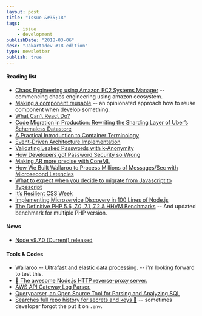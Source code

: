 ```yaml
---
layout: post
title: "Issue &#35;18"
tags:
    - issue
    - development
publishDate: "2018-03-06"
desc: "Jakartadev #18 edition"
type: newsletter
publish: true
---
```


#### Reading list
- [Chaos Engineering using Amazon EC2 Systems Manager](https://hackernoon.com/chaos-engineering-using-amazon-ec2-systems-manager-5278e0bc8482?utm_source=jakartadev) -- commencing chaos engineering using amazon ecosystem.
- [Making a component reusable](https://blog.yld.io/2018/02/19/reuse/?utm_source=jakartadev) -- an opinionated approach how to reuse component when develop something.
- [What Can’t React Do?](https://blog.algolia.com/what-cant-react-do/?utm_source=jakartadev)
- [Code Migration in Production: Rewriting the Sharding Layer of Uber’s Schemaless Datastore](https://eng.uber.com/schemaless-rewrite/?utm_source=jakartadev)
- [A Practical Introduction to Container Terminology](https://developers.redhat.com/blog/2018/02/22/container-terminology-practical-introduction/?utm_source=jakartadev)
- [Event-Driven Architecture Implementation](https://hackernoon.com/event-driven-architecture-implementation-140c51820845?utm_source=jakartadev)
- [Validating Leaked Passwords with k-Anonymity](https://blog.cloudflare.com/validating-leaked-passwords-with-k-anonymity/?utm_source=jakartadev)
- [How Developers got Password Security so Wrong](https://blog.cloudflare.com/how-developers-got-password-security-so-wrong/?utm_source=jakartadev)
- [Making AR more precise with CoreML](https://www.novoda.com/blog/arkit-coreml/?utm_source=jakartadev)
- [How We Built Wallaroo to Process Millions of Messages/Sec with Microsecond Latencies](https://blog.wallaroolabs.com/2018/02/how-we-built-wallaroo-to-process-millions-of-messages/sec-with-microsecond-latencies/?utm_source=jakartadevorg)
- [What to expect when you decide to migrate from Javascript to Typescript](https://advancedweb.hu/2018/02/27/21_first_impressions_typescript/?utm_source=jakartadev)
- [It’s Resilient CSS Week](https://hacks.mozilla.org/2018/02/its-resilient-css-week/?utm_source=jakartadev)
- [Implementing Microservice Discovery in 100 Lines of Node.js ](https://github.com/asyncanup/vasco/blob/33b878b3ae43f2c75197ea3e93afa0876ce990de/vasco-talk.pdf)
- [The Definitive PHP 5.6, 7.0, 7.1, 7.2 & HHVM Benchmarks](https://kinsta.com/blog/php-7-hhvm-benchmarks/?utm_source=jakartadev) -- And updated benchmark for multiple PHP version.

#### News
- [Node v9.7.0 (Current) released](https://nodejs.org/en/blog/release/v9.7.0/)


#### Tools & Codes
- [Wallaroo -- Ultrafast and elastic data processing.](https://github.com/wallaroolabs/wallaroo) -- i'm looking forward to test this.
- [🚀 The awesome Node.js HTTP reverse-proxy server.](https://github.com/ethanent/coroute)
- [AWS API Gateway Log Parser.](https://github.com/sahilnarain/aws-api-gateway-log-parser)
- [Queryparser, an Open Source Tool for Parsing and Analyzing SQL](https://eng.uber.com/queryparser/)
- [Searches full repo history for secrets and keys 🔑](https://github.com/zricethezav/gitleaks) -- sometimes developer forgot the put it on `.env`.
